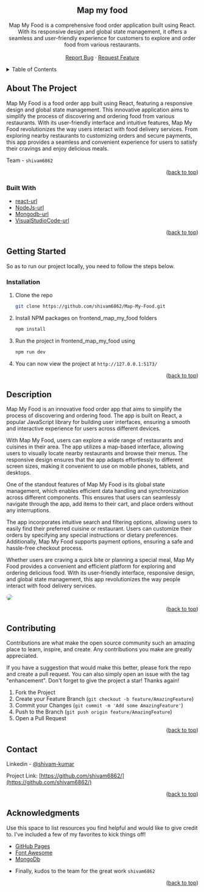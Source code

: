 <br />
<div align="center">
<h2 align="center">Map my food</h2>

  <p align="center">
   Map My Food is a comprehensive food order application built using React. With its responsive design and global state management, it offers a seamless and user-friendly experience for customers to explore and order food from various restaurants.
    <br />
    <br />
    <a href="https://github.com/shivam6862/Map-My-Food/issues">Report Bug</a>
    ·
    <a href="https://github.com/shivam6862/Map-My-Food/issues">Request Feature</a>
  </p>
</div>

<details>
  <summary>Table of Contents</summary>
  <ol>
    <li>
      <a href="#about-the-project">About The Project</a>
      <ul>
        <li><a href="#built-with">Built With</a></li>
      </ul>
    </li>
    <li><a href="#usage">Description</a></li>
    <li><a href="#contributing">Contributing</a></li>
    <li><a href="#contact">Contact</a></li>
    <li><a href="#acknowledgments">Acknowledgments</a></li>
  </ol>
</details>

## About The Project

Map My Food is a food order app built using React, featuring a responsive design and global state management. This innovative application aims to simplify the process of discovering and ordering food from various restaurants. With its user-friendly interface and intuitive features, Map My Food revolutionizes the way users interact with food delivery services. From exploring nearby restaurants to customizing orders and secure payments, this app provides a seamless and convenient experience for users to satisfy their cravings and enjoy delicious meals.

Team - `shivam6862`

<p align="right">(<a href="#readme-top">back to top</a>)</p>

### Built With

- [react-url]
- [NodeJs-url]
- [Mongodb-url]
- [VisualStudioCode-url]

<p align="right">(<a href="#readme-top">back to top</a>)</p>

## Getting Started

So as to run our project locally, you need to follow the steps below.

### Installation

1. Clone the repo
   ```sh
   git clone https://github.com/shivam6862/Map-My-Food.git
   ```
2. Install NPM packages on frontend_map_my_food folders
   ```sh
   npm install
   ```
3. Run the project in frontend_map_my_food using
   ```sh
   npm run dev
   ```
4. You can now view the project at `http://127.0.0.1:5173/`

<p align="right">(<a href="#readme-top">back to top</a>)</p>

<!-- USAGE EXAMPLES -->

## Description

Map My Food is an innovative food order app that aims to simplify the process of discovering and ordering food. The app is built on React, a popular JavaScript library for building user interfaces, ensuring a smooth and interactive experience for users across different devices.
<br/>

With Map My Food, users can explore a wide range of restaurants and cuisines in their area. The app utilizes a map-based interface, allowing users to visually locate nearby restaurants and browse their menus. The responsive design ensures that the app adapts effortlessly to different screen sizes, making it convenient to use on mobile phones, tablets, and desktops.<br/>

One of the standout features of Map My Food is its global state management, which enables efficient data handling and synchronization across different components. This ensures that users can seamlessly navigate through the app, add items to their cart, and place orders without any interruptions.<br/>

The app incorporates intuitive search and filtering options, allowing users to easily find their preferred cuisine or restaurant. Users can customize their orders by specifying any special instructions or dietary preferences. Additionally, Map My Food supports payment options, ensuring a safe and hassle-free checkout process.<br/>

Whether users are craving a quick bite or planning a special meal, Map My Food provides a convenient and efficient platform for exploring and ordering delicious food. With its user-friendly interface, responsive design, and global state management, this app revolutionizes the way people interact with food delivery services.<br/>

<a href="https://github.com/shivam6862/Map-My-Food"><img src="https://github.com/shivam6862/Map-My-Food/blob/master/frontend_map_my_food/public/image.png" style="border-radius:12px"></a>

<p align="right">(<a href="#readme-top">back to top</a>)</p>

<!-- CONTRIBUTING -->

## Contributing

Contributions are what make the open source community such an amazing place to learn, inspire, and create. Any contributions you make are greatly appreciated.

If you have a suggestion that would make this better, please fork the repo and create a pull request. You can also simply open an issue with the tag "enhancement".
Don't forget to give the project a star! Thanks again!

1. Fork the Project
2. Create your Feature Branch (`git checkout -b feature/AmazingFeature`)
3. Commit your Changes (`git commit -m 'Add some AmazingFeature'`)
4. Push to the Branch (`git push origin feature/AmazingFeature`)
5. Open a Pull Request

<p align="right">(<a href="#readme-top">back to top</a>)</p>

<!-- CONTACT -->

## Contact

Linkedin - [@shivam-kumar](https://www.linkedin.com/in/shivam-kumar-14701b249/)

Project Link: [https://github.com/shivam6862/](https://github.com/shivam6862/)

<p align="right">(<a href="#readme-top">back to top</a>)</p>

<!-- ACKNOWLEDGMENTS -->

## Acknowledgments

Use this space to list resources you find helpful and would like to give credit to. I've included a few of my favorites to kick things off!

- [GitHub Pages](https://pages.github.com)
- [Font Awesome](https://fontawesome.com)
- [MongoDb](https://www.mongodb.com/)

* []() Finally, kudos to the team for the great work `shivam6862`
<p align="right">(<a href="#readme-top">back to top</a>)</p>

[react-url]: https://reactjs.org/
[react.js]: https://img.shields.io/badge/React-20232A?style=for-the-badge&logo=react&logoColor=61DAFB
[nodejs-url]: https://nodejs.org/en
[mongodb-url]: https://www.mongodb.com/
[visualstudiocode-url]: https://code.visualstudio.com/

<!--
3. Enter your API in `.env` of frontend directory
   ```sh
   VITE_REACT_BACKEND_URL=http://localhost:8080
   VITE_REACT_SOCKET_URL=http://127.0.0.1:8080
   ```
4. Enter your MONGODB DATABASE URL and put it in `.env` file in backend directory
   ```sh
   MONGODB_URL= "your mongodb url"
   ```
5. Make the database in your mongodb server named as `test-app` and make the following collection
   ```sh
   users
   ```
7. Run the project in backend using
   ```sh
   npm start
   ``` -->
